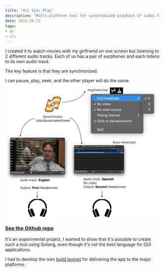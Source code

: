 ```yaml
---
title: "VLC Sync Play"
description: "Multi-platform tool for synchronized playback of video files"
date: 2024-10-23
tags:
- go
- vlc
---
```


I created it to watch movies with my girlfriend on one screen but listening to 2 different audio tracks. Each of us has a pair of earphones and each listens to its own audio track.

The key feature is that they are synchronized.

I can pause, play, seek, and the other player will do the same.

![VLC sync play](images/projects/vlc-sync-play/promo.png)

### [See the Github repo](https://github.com/cardinalby/vlc-sync-play)

It's an experimental project, I wanted to show that it's possible to create such a tool using Golang, 
even though it's not the best language for GUI applications.

I had to develop the own [build toolset](https://github.com/cardinalby/xgo-pack) for delivering the app 
to the major platforms.